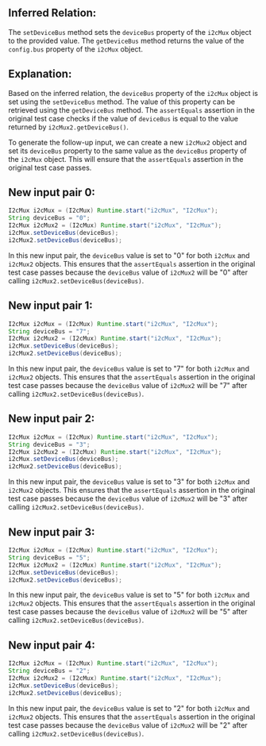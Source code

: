 ## Inferred Relation:
The `setDeviceBus` method sets the `deviceBus` property of the `i2cMux` object to the provided value. The `getDeviceBus` method returns the value of the `config.bus` property of the `i2cMux` object.

## Explanation:
Based on the inferred relation, the `deviceBus` property of the `i2cMux` object is set using the `setDeviceBus` method. The value of this property can be retrieved using the `getDeviceBus` method. The `assertEquals` assertion in the original test case checks if the value of `deviceBus` is equal to the value returned by `i2cMux2.getDeviceBus()`.

To generate the follow-up input, we can create a new `i2cMux2` object and set its `deviceBus` property to the same value as the `deviceBus` property of the `i2cMux` object. This will ensure that the `assertEquals` assertion in the original test case passes.

## New input pair 0:
```java
I2cMux i2cMux = (I2cMux) Runtime.start("i2cMux", "I2cMux");
String deviceBus = "0";
I2cMux i2cMux2 = (I2cMux) Runtime.start("i2cMux", "I2cMux");
i2cMux.setDeviceBus(deviceBus);
i2cMux2.setDeviceBus(deviceBus);
```
In this new input pair, the `deviceBus` value is set to "0" for both `i2cMux` and `i2cMux2` objects. This ensures that the `assertEquals` assertion in the original test case passes because the `deviceBus` value of `i2cMux2` will be "0" after calling `i2cMux2.setDeviceBus(deviceBus)`.

## New input pair 1:
```java
I2cMux i2cMux = (I2cMux) Runtime.start("i2cMux", "I2cMux");
String deviceBus = "7";
I2cMux i2cMux2 = (I2cMux) Runtime.start("i2cMux", "I2cMux");
i2cMux.setDeviceBus(deviceBus);
i2cMux2.setDeviceBus(deviceBus);
```
In this new input pair, the `deviceBus` value is set to "7" for both `i2cMux` and `i2cMux2` objects. This ensures that the `assertEquals` assertion in the original test case passes because the `deviceBus` value of `i2cMux2` will be "7" after calling `i2cMux2.setDeviceBus(deviceBus)`.

## New input pair 2:
```java
I2cMux i2cMux = (I2cMux) Runtime.start("i2cMux", "I2cMux");
String deviceBus = "3";
I2cMux i2cMux2 = (I2cMux) Runtime.start("i2cMux", "I2cMux");
i2cMux.setDeviceBus(deviceBus);
i2cMux2.setDeviceBus(deviceBus);
```
In this new input pair, the `deviceBus` value is set to "3" for both `i2cMux` and `i2cMux2` objects. This ensures that the `assertEquals` assertion in the original test case passes because the `deviceBus` value of `i2cMux2` will be "3" after calling `i2cMux2.setDeviceBus(deviceBus)`.

## New input pair 3:
```java
I2cMux i2cMux = (I2cMux) Runtime.start("i2cMux", "I2cMux");
String deviceBus = "5";
I2cMux i2cMux2 = (I2cMux) Runtime.start("i2cMux", "I2cMux");
i2cMux.setDeviceBus(deviceBus);
i2cMux2.setDeviceBus(deviceBus);
```
In this new input pair, the `deviceBus` value is set to "5" for both `i2cMux` and `i2cMux2` objects. This ensures that the `assertEquals` assertion in the original test case passes because the `deviceBus` value of `i2cMux2` will be "5" after calling `i2cMux2.setDeviceBus(deviceBus)`.

## New input pair 4:
```java
I2cMux i2cMux = (I2cMux) Runtime.start("i2cMux", "I2cMux");
String deviceBus = "2";
I2cMux i2cMux2 = (I2cMux) Runtime.start("i2cMux", "I2cMux");
i2cMux.setDeviceBus(deviceBus);
i2cMux2.setDeviceBus(deviceBus);
```
In this new input pair, the `deviceBus` value is set to "2" for both `i2cMux` and `i2cMux2` objects. This ensures that the `assertEquals` assertion in the original test case passes because the `deviceBus` value of `i2cMux2` will be "2" after calling `i2cMux2.setDeviceBus(deviceBus)`.